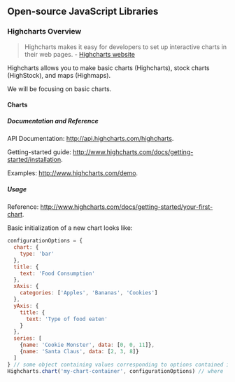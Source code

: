 ## Open-source JavaScript Libraries

### Highcharts Overview

> Highcharts makes it easy for developers to set up interactive charts in their web pages. - [Highcharts website](http://www.highcharts.com/)

Highcharts allows you to make basic charts (Highcharts), stock charts (HighStock), and maps (Highmaps).

We will be focusing on basic charts.

#### Charts

##### Documentation and Reference

API Documentation: http://api.highcharts.com/highcharts.

Getting-started guide: http://www.highcharts.com/docs/getting-started/installation.

Examples: http://www.highcharts.com/demo.

##### Usage

Reference: http://www.highcharts.com/docs/getting-started/your-first-chart.

Basic initialization of a new chart looks like:

```` js
configurationOptions = {
  chart: {
    type: 'bar'
  },
  title: {
    text: 'Food Consumption'
  },
  xAxis: {
    categories: ['Apples', 'Bananas', 'Cookies']
  },
  yAxis: {
    title: {
      text: 'Type of food eaten'
    }
  },
  series: [
    {name: 'Cookie Monster', data: [0, 0, 11]},
    {name: 'Santa Claus', data: [2, 3, 8]}
  ]
} // some object containing values corresponding to options contained in the documentation
Highcharts.chart('my-chart-container', configurationOptions) // where `my-chart-container` corresponds to the `id` attribute of some empty `div` element
````
